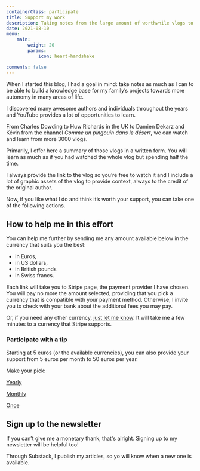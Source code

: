 ```yaml
---
containerClass: participate
title: Support my work
description: Taking notes from the large amount of worthwhile vlogs to watch needs time. I’m doing it because I want to learn more about the topics of web technologies, health, permaculture & more. If you want to thank me through a participation, it will be highly appreciated and it will help provide more content to you, dear reader.
date: 2021-08-10
menu:
    main: 
        weight: 20
        params:
            icon: heart-handshake

comments: false
---
```


When I started this blog, I had a goal in mind: take notes as much as I can to be able to build a knowledge base for my family’s projects towards more autonomy in many areas of life.

I discovered many awesome authors and individuals throughout the years and YouTube provides a lot of opportunities to learn.

From Charles Dowding to Huw Richards in the UK to Damien Dekarz and Kévin from the channel _Comme un pingouin dans le désert_, we can watch and learn from more 3000 vlogs.

Primarily, I offer here a summary of those vlogs in a written form. You will learn as much as if you had watched the whole vlog but spending half the time.

I always provide the link to the vlog so you’re free to watch it and I include a lot of graphic assets of the vlog to provide context, always to the credit of the original author.

Now, if you like what I do and think it’s worth your support, you can take one of the following actions.

## How to help me in this effort

You can help me further by sending me any amount available below in the currency that suits you the best:

- in Euros,
- in US dollars,
- in British pounds
- in Swiss francs.

Each link will take you to Stripe page, the payment provider I have chosen. You will pay no more the amount selected, providing that you pick a currency that is compatible with your payment method. Otherwise, I invite you to check with your bank about the additional fees you may pay.

Or, if you need any other currency, [just let me know](../contact-me/index.md). It will take me a few minutes to a currency that Stripe supports.

### Participate with a tip

Starting at 5 euros (or the available currencies), you can also provide your support from 5 euros per month to 50 euros per year.

Make your pick:

<!-- markdownlint-disable MD033 -->

<article class="participate participate-options">
  <p>
    <a href="https://buy.stripe.com/4gw6pVaGpbkZ4oM6oH" target="_blank" class="nav-link action-button primary" aria-label="Help me each year">Yearly</a>
  </p>
  <p>
    <a href="https://buy.stripe.com/cN2dSnaGp2Ot1cA4gA" target="_blank" class="nav-link action-button secondary" aria-label="Help me each year">Monthly</a>
  </p>
  <p>
    <a href="https://buy.stripe.com/eVadSnaGp3SxdZm5kF" target="_blank" class="nav-link action-button secondary" aria-label="One time tip">Once</a>
  </p>
</article>

## Sign up to the newsletter

If you can’t give me a monetary thank, that's alright. Signing up to my newsletter will be helpful too!

Through Substack, I publish my articles, so yo will know when a new one is available.
